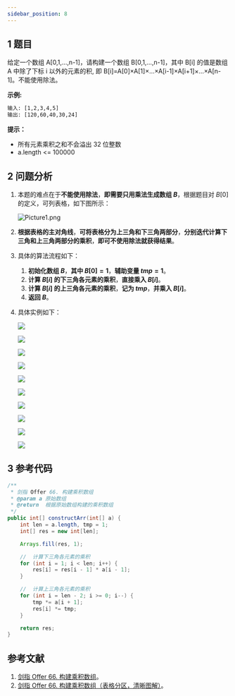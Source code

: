 ```yaml
---
sidebar_position: 8
---
```


## 1 题目

给定一个数组 A[0,1,…,n-1]，请构建一个数组 B[0,1,…,n-1]，其中 B[i] 的值是数组 A 中除了下标 i 以外的元素的积, 即 B[i]=A[0]×A[1]×…×A[i-1]×A[i+1]×…×A[n-1]。不能使用除法。

**示例:**

```txt
输入: [1,2,3,4,5]
输出: [120,60,40,30,24]
```

**提示：**

* 所有元素乘积之和不会溢出 32 位整数
* a.length <= 100000

## 2 问题分析

1. 本题的难点在于**不能使用除法**，**即需要只用乘法生成数组 $B$**，根据题目对 $B[0]$ 的定义，可列表格，如下图所示：

   ![Picture1.png](https://notebook.ricear.com/media/202202/2022-02-12_2019200.9463664101953027.png)
2. **根据表格的主对角线**，**可将表格分为上三角和下三角两部分**，**分别迭代计算下三角和上三角两部分的乘积**，**即可不使用除法就获得结果**。
3. 具体的算法流程如下：

   1. **初始化数组 $B$**，**其中 $B[0] = 1$**，**辅助变量 $tmp = 1$**。
   2. **计算 $B[i]$ 的下三角各元素的乘积**，**直接乘入 $B[i]$**。
   3. **计算 $B[i]$ 的上三角各元素的乘积**，**记为 $tmp$**，**并乘入 $B[i]$**。
   4. **返回 $B$**。
4. 具体实例如下：

   ![](https://notebook.ricear.com/media/202202/2022-02-12_2025230.5272470853708524.png)

   ![](https://notebook.ricear.com/media/202202/2022-02-12_2025320.10326173710311681.png)

   ![](https://notebook.ricear.com/media/202202/2022-02-12_2025410.18310975695976917.png)

   ![](https://notebook.ricear.com/media/202202/2022-02-12_2025550.7393083412792657.png)

   ![](https://notebook.ricear.com/media/202202/2022-02-12_2026050.4833823810572384.png)

   ![](https://notebook.ricear.com/media/202202/2022-02-12_2026130.48557956469393615.png)

   ![](https://notebook.ricear.com/media/202202/2022-02-12_2026210.7118277981678661.png)

   ![](https://notebook.ricear.com/media/202202/2022-02-12_2026280.31684487445222287.png)

   ![](https://notebook.ricear.com/media/202202/2022-02-12_2026380.9920881939848459.png)

   ![](https://notebook.ricear.com/media/202202/2022-02-12_2026450.7798305326990969.png)

## 3 参考代码

```java
/**
 * 剑指 Offer 66. 构建乘积数组
 * @param a 原始数组
 * @return  根据原始数组构建的乘积数组
 */
public int[] constructArr(int[] a) {
    int len = a.length, tmp = 1;
    int[] res = new int[len];

    Arrays.fill(res, 1);

    //  计算下三角各元素的乘积
    for (int i = 1; i < len; i++) {
        res[i] = res[i - 1] * a[i - 1];
    }

    //  计算上三角各元素的乘积
    for (int i = len - 2; i >= 0; i--) {
        tmp *= a[i + 1];
        res[i] *= tmp;
    }

    return res;
}
```

## 参考文献

1. [剑指 Offer 66. 构建乘积数组](https://leetcode-cn.com/problems/gou-jian-cheng-ji-shu-zu-lcof)。
2. [ 剑指 Offer 66. 构建乘积数组（表格分区，清晰图解）](https://leetcode-cn.com/problems/gou-jian-cheng-ji-shu-zu-lcof/solution/mian-shi-ti-66-gou-jian-cheng-ji-shu-zu-biao-ge-fe)。
